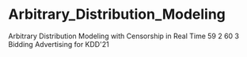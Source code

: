 # Arbitrary_Distribution_Modeling
Arbitrary Distribution Modeling with Censorship in Real Time 59 2 60 3 Bidding Advertising for KDD'21
